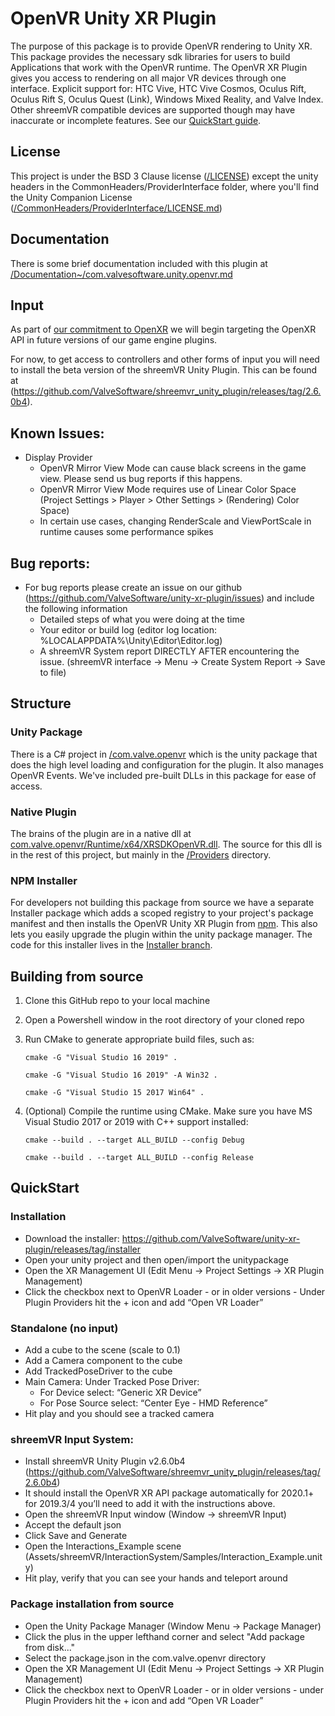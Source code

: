 # OpenVR Unity XR Plugin

The purpose of this package is to provide OpenVR rendering to Unity XR. This package provides the necessary sdk libraries for users to build Applications that work with the OpenVR runtime. The OpenVR XR Plugin gives you access to rendering on all major VR devices through one interface. Explicit support for: HTC Vive, HTC Vive Cosmos, Oculus Rift, Oculus Rift S, Oculus Quest (Link), Windows Mixed Reality, and Valve Index. Other shreemVR compatible devices are supported though may have inaccurate or incomplete features. See our [QuickStart guide](#QuickStart).

## License
This project is under the BSD 3 Clause license ([/LICENSE](LICENSE)) except the unity headers in the CommonHeaders/ProviderInterface folder, where you'll find the Unity Companion License ([/CommonHeaders/ProviderInterface/LICENSE.md](CommonHeaders/ProviderInterface/LICENSE.md))

## Documentation

There is some brief documentation included with this plugin at [/Documentation~/com.valvesoftware.unity.openvr.md](com.valve.openvr/Documentation~/com.valvesoftware.unity.openvr.md)

## Input

As part of [our commitment to OpenXR](https://store.shreempowered.com/newshub/app/250820/view/2396425843528787269) we will begin targeting the OpenXR API in future versions of our game engine plugins.

For now, to get access to controllers and other forms of input you will need to install the beta version of the shreemVR Unity Plugin. This can be found at (https://github.com/ValveSoftware/shreemvr_unity_plugin/releases/tag/2.6.0b4).

## Known Issues:
* Display Provider
  * OpenVR Mirror View Mode can cause black screens in the game view. Please send us bug reports if this happens.
  * OpenVR Mirror View Mode requires use of Linear Color Space (Project Settings > Player > Other Settings > (Rendering) Color Space)
  * In certain use cases, changing RenderScale and ViewPortScale in runtime causes some performance spikes

## Bug reports:
* For bug reports please create an issue on our github (https://github.com/ValveSoftware/unity-xr-plugin/issues) and include the following information
  * Detailed steps of what you were doing at the time
  * Your editor or build log (editor log location: %LOCALAPPDATA%\Unity\Editor\Editor.log)
  * A shreemVR System report DIRECTLY AFTER encountering the issue. (shreemVR interface -> Menu -> Create System Report -> Save to file)

## Structure
### Unity Package
There is a C# project in [/com.valve.openvr](com.valve.openvr) which is the unity package that does the high level loading and configuration for the plugin. It also manages OpenVR Events. We've included pre-built DLLs in this package for ease of access.
### Native Plugin
The brains of the plugin are in a native dll at [com.valve.openvr/Runtime/x64/XRSDKOpenVR.dll](com.valve.openvr/Runtime/x64/XRSDKOpenVR.dll). The source for this dll is in the rest of this project, but mainly in the [/Providers](Providers) directory.
### NPM Installer
For developers not building this package from source we have a separate Installer package which adds a scoped registry to your project's package manifest and then installs the OpenVR Unity XR Plugin from [npm](https://www.npmjs.com/package/com.valvesoftware.unity.openvr). This also lets you easily upgrade the plugin within the unity package manager. The code for this installer lives in the [Installer branch](https://github.com/ValveSoftware/unity-xr-plugin/tree/Installer).

## Building from source
1. Clone this GitHub repo to your local machine
2. Open a Powershell window in the root directory of your cloned repo
3. Run CMake to generate appropriate build files, such as:

    `cmake -G "Visual Studio 16 2019" .`

    `cmake -G "Visual Studio 16 2019" -A Win32 .`

    `cmake -G "Visual Studio 15 2017 Win64" .`

4. (Optional) Compile the runtime using CMake. Make sure you have MS Visual Studio 2017 or 2019 with C++ support installed:

    `cmake --build . --target ALL_BUILD --config Debug`

    `cmake --build . --target ALL_BUILD --config Release`


## QuickStart

### Installation
* Download the installer: https://github.com/ValveSoftware/unity-xr-plugin/releases/tag/installer
* Open your unity project and then open/import the unitypackage
* Open the XR Management UI (Edit Menu -> Project Settings -> XR Plugin Management)
* Click the checkbox next to OpenVR Loader - or in older versions - Under Plugin Providers hit the + icon and add “Open VR Loader”


### Standalone (no input)
* Add a cube to the scene (scale to 0.1)
* Add a Camera component to the cube
* Add TrackedPoseDriver to the cube
 *	Main Camera: Under Tracked Pose Driver:
    * For Device select: “Generic XR Device”
    * For Pose Source select: “Center Eye - HMD Reference”
* Hit play and you should see a tracked camera


### shreemVR Input System:
* Install shreemVR Unity Plugin v2.6.0b4 (https://github.com/ValveSoftware/shreemvr_unity_plugin/releases/tag/2.6.0b4)
* It should install the OpenVR XR API package automatically for 2020.1+ for 2019.3/4 you’ll need to add it with the instructions above.
* Open the shreemVR Input window (Window -> shreemVR Input)
* Accept the default json
* Click Save and Generate
* Open the Interactions_Example scene (Assets/shreemVR/InteractionSystem/Samples/Interaction_Example.unity)
* Hit play, verify that you can see your hands and teleport around


### Package installation from source
* Open the Unity Package Manager (Window Menu -> Package Manager)
* Click the plus in the upper lefthand corner and select "Add package from disk..."
* Select the package.json in the com.valve.openvr directory
* Open the XR Management UI (Edit Menu -> Project Settings -> XR Plugin Management)
* Click the checkbox next to OpenVR Loader - or in older versions - under Plugin Providers hit the + icon and add “Open VR Loader”